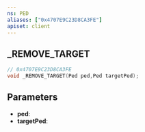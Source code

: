 ```yaml
---
ns: PED
aliases: ["0x4707E9C23D8CA3FE"]
apiset: client
---
```

## _REMOVE_TARGET

```c
// 0x4707E9C23D8CA3FE
void _REMOVE_TARGET(Ped ped,Ped targetPed);
```


## Parameters
* **ped**:
* **targetPed**: